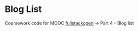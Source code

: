 # Blog List

Coursework code for MOOC [fullstackopen](https://fullstackopen.com/en/) -> Part 4 - Blog list
